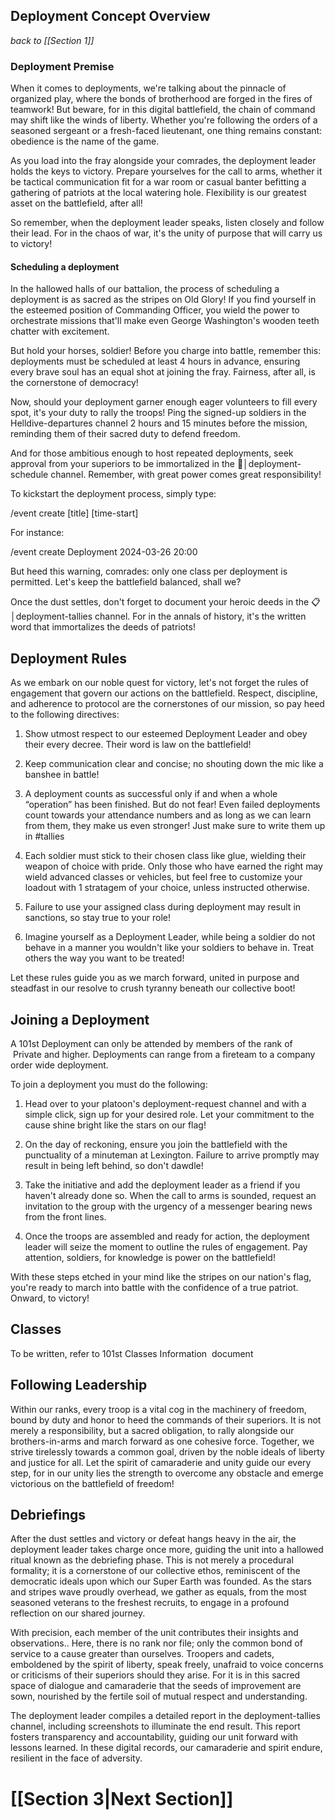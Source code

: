 ## Deployment Concept Overview
*back to [[Section 1]]*

### Deployment Premise

When it comes to deployments, we're talking about the pinnacle of organized play, where the bonds of brotherhood are forged in the fires of teamwork! But beware, for in this digital battlefield, the chain of command may shift like the winds of liberty. Whether you're following the orders of a seasoned sergeant or a fresh-faced lieutenant, one thing remains constant: obedience is the name of the game.

As you load into the fray alongside your comrades, the deployment leader holds the keys to victory. Prepare yourselves for the call to arms, whether it be tactical communication fit for a war room or casual banter befitting a gathering of patriots at the local watering hole. Flexibility is our greatest asset on the battlefield, after all!

So remember, when the deployment leader speaks, listen closely and follow their lead. For in the chaos of war, it's the unity of purpose that will carry us to victory!

#### Scheduling a deployment

In the hallowed halls of our battalion, the process of scheduling a deployment is as sacred as the stripes on Old Glory! If you find yourself in the esteemed position of Commanding Officer, you wield the power to orchestrate missions that'll make even George Washington's wooden teeth chatter with excitement.

But hold your horses, soldier! Before you charge into battle, remember this: deployments must be scheduled at least 4 hours in advance, ensuring every brave soul has an equal shot at joining the fray. Fairness, after all, is the cornerstone of democracy!

Now, should your deployment garner enough eager volunteers to fill every spot, it's your duty to rally the troops! Ping the signed-up soldiers in the Helldive-departures 
channel 2 hours and 15 minutes before the mission, reminding them of their sacred duty to defend freedom.

And for those ambitious enough to host repeated deployments, seek approval from your superiors to be immortalized in the 📆│deployment-schedule channel. Remember, with great power comes great responsibility!

To kickstart the deployment process, simply type:

/event create [title] [time-start]

For instance:

/event create Deployment 2024-03-26 20:00

But heed this warning, comrades: only one class per deployment is permitted. Let's keep the battlefield balanced, shall we?

Once the dust settles, don't forget to document your heroic deeds in the 📋│deployment-tallies channel. For in the annals of history, it's the written word that immortalizes the deeds of patriots!

## Deployment Rules

As we embark on our noble quest for victory, let's not forget the rules of engagement that govern our actions on the battlefield. Respect, discipline, and adherence to protocol are the cornerstones of our mission, so pay heed to the following directives:

1) Show utmost respect to our esteemed Deployment Leader and obey their every decree. Their word is law on the battlefield!

2) Keep communication clear and concise; no shouting down the mic like a banshee in battle!

3) A deployment counts as successful only if and when a whole “operation” has been finished. But do not fear! Even failed deployments count towards your attendance numbers and as long as we can learn from them, they make us even stronger! Just make sure to write them up in #tallies

4) Each soldier must stick to their chosen class like glue, wielding their weapon of choice with pride. Only those who have earned the right may wield advanced classes or vehicles, but feel free to customize your loadout with 1 stratagem of your choice, unless instructed otherwise.

5) Failure to use your assigned class during deployment may result in sanctions, so stay true to your role!

6) Imagine yourself as a Deployment Leader, while being a soldier do not behave in a manner you wouldn't like your soldiers to behave in. Treat others the way you want to be treated!

Let these rules guide you as we march forward, united in purpose and steadfast in our resolve to crush tyranny beneath our collective boot!

## Joining a Deployment

A 101st Deployment can only be attended by members of the rank of  Private and higher. Deployments can range from a fireteam to a company order wide deployment.

To join a deployment you must do the following:

1. Head over to your platoon's deployment-request channel and with a simple click, sign up for your desired role. Let your commitment to the cause shine bright like the stars on our flag!

2. On the day of reckoning, ensure you join the battlefield with the punctuality of a minuteman at Lexington. Failure to arrive promptly may result in being left behind, so don't dawdle!

3. Take the initiative and add the deployment leader as a friend if you haven't already done so. When the call to arms is sounded, request an invitation to the group with the urgency of a messenger bearing news from the front lines.

4. Once the troops are assembled and ready for action, the deployment leader will seize the moment to outline the rules of engagement. Pay attention, soldiers, for knowledge is power on the battlefield!

With these steps etched in your mind like the stripes on our nation's flag, you're ready to march into battle with the confidence of a true patriot. Onward, to victory!

## Classes

To be written, refer to 101st Classes Information  document

## Following Leadership

Within our ranks, every troop is a vital cog in the machinery of freedom, bound by duty and honor to heed the commands of their superiors. It is not merely a responsibility, but a sacred obligation, to rally alongside our brothers-in-arms and march forward as one cohesive force. Together, we strive tirelessly towards a common goal, driven by the noble ideals of liberty and justice for all. Let the spirit of camaraderie and unity guide our every step, for in our unity lies the strength to overcome any obstacle and emerge victorious on the battlefield of freedom!

## Debriefings

After the dust settles and victory or defeat hangs heavy in the air, the deployment leader takes charge once more, guiding the unit into a hallowed ritual known as the debriefing phase. This is not merely a procedural formality; it is a cornerstone of our collective ethos, reminiscent of the democratic ideals upon which our Super Earth was founded. As the stars and stripes wave proudly overhead, we gather as equals, from the most seasoned veterans to the freshest recruits, to engage in a profound reflection on our shared journey.

With precision, each member of the unit contributes their insights and observations.. Here, there is no rank nor file; only the common bond of service to a cause greater than ourselves. Troopers and cadets, emboldened by the spirit of liberty, speak freely, unafraid to voice concerns or criticisms of their superiors should they arise. For it is in this sacred space of dialogue and camaraderie that the seeds of improvement are sown, nourished by the fertile soil of mutual respect and understanding.

The deployment leader compiles a detailed report in the deployment-tallies channel, including screenshots to illuminate the end result. This report fosters transparency and accountability, guiding our unit forward with lessons learned. In these digital records, our camaraderie and spirit endure, resilient in the face of adversity.

# [[Section 3|Next Section]]